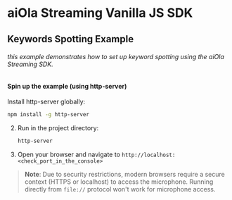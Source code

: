 # aiOla Streaming Vanilla JS SDK
## Keywords Spotting Example

###### this example demonstrates how to set up keyword spotting using the aiOla Streaming SDK.

#### Spin up the example (using http-server)

Install http-server globally:
   ```bash
   npm install -g http-server
   ```
2. Run in the project directory:
   ```bash
   http-server
   ```
3. Open your browser and navigate to `http://localhost:<check_port_in_the_console>`

> **Note**: Due to security restrictions, modern browsers require a secure context (HTTPS or localhost) to access the microphone. Running directly from `file://` protocol won't work for microphone access.
